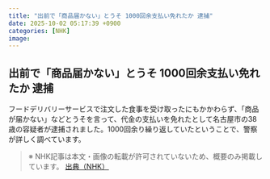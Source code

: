 ```yaml
---
title: "出前で「商品届かない」とうそ 1000回余支払い免れたか 逮捕"
date: 2025-10-02 05:17:39 +0900
categories: [NHK]
image: 
---
```

## 出前で「商品届かない」とうそ 1000回余支払い免れたか 逮捕

フードデリバリーサービスで注文した食事を受け取ったにもかかわらず、「商品が届かない」などとうそを言って、代金の支払いを免れたとして名古屋市の38歳の容疑者が逮捕されました。1000回余り繰り返していたということで、警察が詳しく調べています。

> ※ NHK記事は本文・画像の転載が許可されていないため、概要のみ掲載しています。
[出典（NHK）](http://www3.nhk.or.jp/news/html/20251002/k10014938971000.html)
